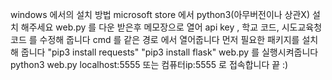 windows 에서의 설치 방법
microsoft store 에서 python3(아무버전이나 상관X) 설치 해주세요
web.py 를 다운 받은후 메모장으로 열어 api key , 학교 코드, 시도교육청 코드 를 수정해 줍니다
cmd 를 같은 경로 에서 열어줍니다
먼저 필요한 패키지를 설치해 줍니다
"pip3 install requests"
"pip3 install flask"
web.py 를 실행시켜줍니다
python3 web.py
localhost:5555 또는 컴퓨터ip:5555 로 접속합니다
끝 :)
